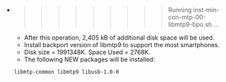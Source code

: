 * >>>>>>>>> Running inst-min-con-mtp-00-libmtp9-bpo.sh ...
  * After this operation, 2,405 kB of additional disk space will be used.
  * Install backport version of libmtp9 to support the most smartphones.
  * Disk size = 1991348K. Space Used = 2768K.
  * The following NEW packages will be installed:
  ```bash
  libmtp-common libmtp9 libusb-1.0-0
  ```
